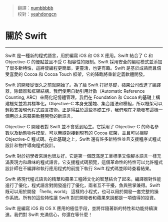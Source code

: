 > 翻譯：[numbbbbb](https://github.com/numbbbbb)  
> 校對：[yeahdongcn](https://github.com/yeahdongcn)

# 關於 Swift
-----------------

Swift 是一種新的程式語言，用於編寫 iOS 和 OS X 應用。Swift 結合了 C 和 Objective-C 的優點並且不受 C 相容性的限制。Swift 採用安全的編程模式並添加了很多新特性，這將使編程更簡單，更靈活，也更有趣。Swift 是基於成熟而且倍受喜愛的 Cocoa 和 Cocoa Touch 框架，它的降臨將重新定義軟體開發。

Swift 的開發從很久之前就開始了。為了給 Swift 打好基礎，蘋果公司改進了編譯器，除錯器和框架結構。我們使用自動引用計數（Automatic Reference Counting, ARC）來簡化記憶體管理。我們在 Foundation 和 Cocoa 的基礎上構建框架並將其標準化。Objective-C 本身支援塊、集合語法和模組，所以框架可以輕鬆支援現代程式語言技術。正是得益於這些基礎工作，我們現在才能發布這樣一個用於未來蘋果軟體開發的新語言。

Objective-C 開發者對 Swift 並不會感到陌生。它採用了 Objective-C 的命名參數以及動態物件模型，可以無縫對接到現有的 Cocoa 框架，並且可以相容 Objective-C 程式碼。在此基礎之上，Swift 還有許多新特性並且支援程序式程式設計和物件導向程式設計。

Swift 對於初學者來說也很友好。它是第一個既滿足工業標準又像腳本語言一樣充滿表現力和趣味的程式語言。它支援程式碼預覽，這個革命性的特性可以允許程式設計師在不編譯和執行應用程式的前提下執行 Swift 程式碼並即時查看結果。

Swift 將現代程式語言的精華和蘋果工程師文化的智慧結合了起來。編譯器對性能進行了優化，程式語言對開發進行了優化，兩者互不干擾，魚與熊掌兼得。Swift 既可以用於開發 「hello, world」 這樣的小程式，也可以用於開發一套完整的操作系統。所有的這些特性讓 Swift 對於開發者和蘋果來說都是一項值得的投資。

Swift 是編寫 iOS 和 OS X 應用的極佳手段，並將伴隨著新的特性和功能持續演進。我們對 Swift 充滿信心，你還在等什麼！
